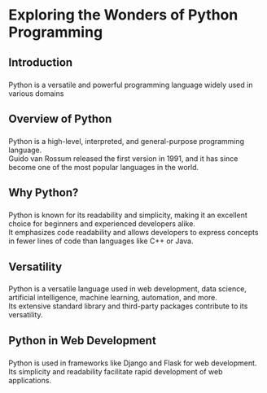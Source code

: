 <h1 align="left">Exploring the Wonders of Python Programming</h1>

###

<h2 align="left">Introduction</h2>

###

<p align="left">Python is a versatile and powerful programming language widely used in various domains</p>

###

<h2 align="left">Overview of Python</h2>

###

<p align="left">Python is a high-level, interpreted, and general-purpose programming language.<br>Guido van Rossum released the first version in 1991, and it has since become one of the most popular languages in the world.</p>

###

<h2 align="left">Why Python?</h2>

###

<p align="left">Python is known for its readability and simplicity, making it an excellent choice for beginners and experienced developers alike.<br>It emphasizes code readability and allows developers to express concepts in fewer lines of code than languages like C++ or Java.</p>

###

<h2 align="left">Versatility</h2>

###

<p align="left">Python is a versatile language used in web development, data science, artificial intelligence, machine learning, automation, and more.<br>Its extensive standard library and third-party packages contribute to its versatility.</p>

###

<h2 align="left">Python in Web Development</h2>

###

<p align="left">Python is used in frameworks like Django and Flask for web development.<br>Its simplicity and readability facilitate rapid development of web applications.</p>

###
